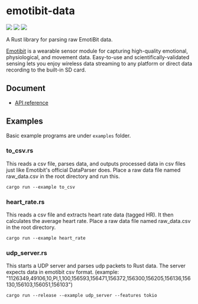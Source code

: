 # emotibit-data

![](https://img.shields.io/crates/v/emotibit-data.svg)
![](https://docs.rs/emotibit-data/badge.svg)
![](https://github.com/lonesometraveler/emotibit-data/workflows/build/badge.svg)

A Rust library for parsing raw EmotiBit data.

[Emotibit](https://www.emotibit.com) is a wearable sensor module for capturing high-quality emotional, physiological, and movement data. Easy-to-use and scientifically-validated sensing lets you enjoy wireless data streaming to any platform or direct data recording to the built-in SD card.


## Document

* [API reference](https://docs.rs/crate/emotibit-data)

## Examples

Basic example programs are under `examples` folder.

### to_csv.rs

This reads a csv file, parses data, and outputs processed data in csv files just like Emotibit's official DataParser does. Place a raw data file named raw_data.csv in the root directory and run this. 

```
cargo run --example to_csv 
```

### heart_rate.rs

This reads a csv file and extracts heart rate data (tagged HR). It then calculates the average heart rate. Place a raw data file named raw_data.csv in the root directory.

```
cargo run --example heart_rate 
```

### udp_server.rs

This starts a UDP server and parses udp packets to Rust data. The server expects data in emotibit csv format. (example: "1126349,49106,10,PI,1,100,156593,156471,156372,156300,156205,156136,156130,156103,156051,156103")

```
cargo run --release --example udp_server --features tokio
```
